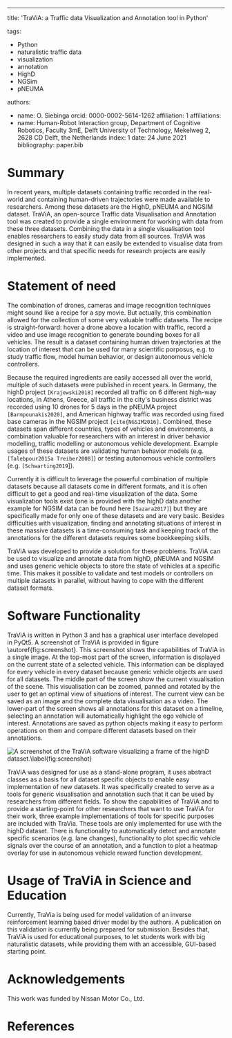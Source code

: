 ---
title: 'TraViA: a Traffic data Visualization and Annotation tool in Python'

tags:

- Python
- naturalistic traffic data
- visualization
- annotation
- HighD
- NGSim
- pNEUMA 

authors:
  - name: O. Siebinga 
    orcid: 0000-0002-5614-1262 
    affiliation: 1 
affiliations:
  - name: Human-Robot Interaction group, Department of Cognitive Robotics, Faculty 3mE, Delft University of Technology, Mekelweg 2, 2628 CD Delft, the
  Netherlands
    index: 1 
date: 24 June 2021
bibliography: paper.bib

# Summary

In recent years, multiple datasets containing traffic recorded in the real-world and containing human-driven trajectories were made available to researchers.
Among these datasets are the HighD, pNEUMA and NGSIM dataset. TraViA, an open-source Traffic data Visualisation and Annotation tool
was created to provide a single environment for working with data from these three datasets. Combining the data in a single visualisation tool enables
researchers to easily study data from all sources. TraViA was designed in such a way that it can easily be extended to visualise data from other projects and
that specific needs for research projects are easily implemented.

# Statement of need

The combination of drones, cameras and image recognition techniques might sound like a recipe for a spy movie. But actually, this combination allowed for the
collection of some very valuable traffic datasets. The recipe is straight-forward: hover a drone above a location with traffic, record a video and use image
recognition to generate bounding boxes for all vehicles. The result is a dataset containing human driven trajectories at the location of interest that can be
used for many scientific porposus, e.g. to study traffic flow, model human behavior, or design autonomous vehicle controllers.

Because the required ingredients are easily accessed all over the world, multiple of such datasets were published in recent years. In Germany, the highD
project `[Krajewski2018]` recorded all traffic on 6 different high-way locations, in Athens, Greece, all traffic in the city's business district was recorded
using 10 drones for 5 days in the pNEUMA project `[Barmpounakis2020]`, and American highway traffic was recorded using fixed base cameras in the NGSIM
project `[cite{NGSIM2016]`. Combined, these datasets span different countries, types of vehicles and environments, a combination valuable for researchers with
an interest in driver behavior modelling, traffic modelling or autonomous vehicle development. Example usages of these datasets are validating human behavior
 models (e.g. `[Talebpour2015a Treiber2008]`) or testing autonomous vehicle controllers (e.g. `[Schwarting2019`]). 

Currently it is difficult to leverage the powerful combination of multiple datasets because all datasets come in different formats, and it is often
difficult to get a good and real-time visualization of the data. Some visualization tools exist (one is provided with the highD data another example for
NGSIM data can be found here `[Sazara2017]`) but they are specifically made for only one of these datasets and are very basic. Besides difficulties with
visualization, finding and annotating situations of interest in these massive datasets is a time-consuming task and keeping track of the annotations for the
different datasets requires some bookkeeping skills.

TraViA was developed to provide a solution for these problems. TraViA can be used to visualize and annotate data from highD, pNEUMA and NGSIM and uses
generic vehicle objects to store the state of vehicles at a specific time. This makes it possible to validate and test models or controllers on multiple 
datasets in parallel, without having to cope with the different dataset formats.

# Software Functionality 

TraViA is written in Python 3 and has a graphical user interface developed in PyQt5. A screenshot of TraViA is provided
in figure \autoref{fig:screenshot}. This screenshot shows the capabilities of TraViA in a single image. At the top-most part of the screen, information is
displayed on the current state of a selected vehicle. This information can be displayed for every vehicle in every dataset because generic vehicle objects are 
used for all datasets. The middle part of the screen show the current visualisation of the scene. This visualisation can be zoomed, panned and rotated by the 
user to get an optimal view of situations of interest. The current view can be saved as an image and the complete data visualisation as a video. The lower-part 
of the screen shows all annotations for this dataset on a timeline, selecting an annotation will automatically highlight the ego vehicle of interest. 
Annotations are saved as python objects making it easy to perform operations on them and compare different datasets based on their annotations.

![A screenshot of the TraViA software visualizing a frame of the highD
dataset.\label{fig:screenshot}](.\images\screenshot.png)

TraViA was designed for use as a stand-alone program, it uses abstract classes as a basis for all dataset specific objects to enable easy implementation of 
new datasets. It was specifically created to serve as a tools for generic visualisation and annotation such that it can be used by researchers from different 
fields. To show the capabilities of TraViA and to provide a starting-point for other researchers that want to use TraViA for their work, three example 
implementations of tools for specific purposes are included with TraVia. These tools are only implemented for use with the highD dataset. There is 
functionality to automatically detect and annotate specific scenarios (e.g. lane changes), functionality to plot specific vehicle signals over the course of an 
annotation, and a function to plot a heatmap overlay for use in autonomous vehicle reward function development.

# Usage of TraViA in Science and Education
Currently, TraVia is being used for model validation of an inverse reinforcement learning based driver model by the authors. A publication on this validation 
is currently being prepared for submission. Besides that, TraViA is used for educational purposes, to let students work with big naturalistic datasets, while 
providing them with an accessible, GUI-based starting point.

# Acknowledgements

This work was funded by Nissan Motor Co., Ltd.

# References